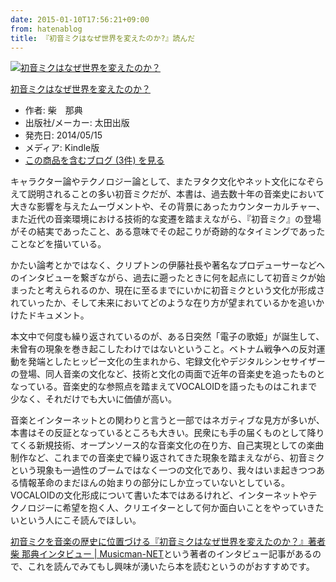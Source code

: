 ```yaml
---
date: 2015-01-10T17:56:21+09:00
from: hatenablog
title: 『初音ミクはなぜ世界を変えたのか?』読んだ
---
```


<p></p><div class="hatena-asin-detail">
<a href="http://www.amazon.co.jp/exec/obidos/ASIN/B00K9ZK7WC/r7kamura-22/"><img src="http://ecx.images-amazon.com/images/I/41r0BEYWefL._SL160_.jpg" class="hatena-asin-detail-image" alt="初音ミクはなぜ世界を変えたのか？" title="初音ミクはなぜ世界を変えたのか？"></a><div class="hatena-asin-detail-info">
<p class="hatena-asin-detail-title"><a href="http://www.amazon.co.jp/exec/obidos/ASIN/B00K9ZK7WC/r7kamura-22/">初音ミクはなぜ世界を変えたのか？</a></p>
<ul>
<li>
<span class="hatena-asin-detail-label">作者:</span> 柴　那典</li>
<li>
<span class="hatena-asin-detail-label">出版社/メーカー:</span> 太田出版</li>
<li>
<span class="hatena-asin-detail-label">発売日:</span> 2014/05/15</li>
<li>
<span class="hatena-asin-detail-label">メディア:</span> Kindle版</li>
<li><a href="http://d.hatena.ne.jp/asin/B00K9ZK7WC/r7kamura-22" target="_blank">この商品を含むブログ (3件) を見る</a></li>
</ul>
</div>
<div class="hatena-asin-detail-foot"></div>
</div>

<p>キャラクター論やテクノロジー論として、またヲタク文化やネット文化になぞらえて説明されることの多い初音ミクだが、本書は、過去数十年の音楽史において大きな影響を与えたムーヴメントや、その背景にあったカウンターカルチャー、また近代の音楽環境における技術的な変遷を踏まえながら、『初音ミク』の登場がその結実であったこと、ある意味でその起こりが奇跡的なタイミングであったことなどを描いている。</p>

<p>かたい論考とかではなく、クリプトンの伊藤社長や著名なプロデューサーなどへのインタビューを繋ぎながら、過去に遡ったときに何を起点にして初音ミクが始まったと考えられるのか、現在に至るまでにいかに初音ミクという文化が形成されていったか、そして未来においてどのような在り方が望まれているかを追いかけたドキュメント。</p>

<p>本文中で何度も繰り返されているのが、ある日突然「電子の歌姫」が誕生して、未曾有の現象を巻き起こしたわけではないということ。ベトナム戦争への反対運動を発端としたヒッピー文化の生まれから、宅録文化やデジタルシンセサイザーの登場、同人音楽の文化など、技術と文化の両面で近年の音楽史を追ったものとなっている。音楽史的な参照点を踏まえてVOCALOIDを語ったものはこれまで少なく、それだけでも大いに価値が高い。</p>

<p>音楽とインターネットとの関わりと言うと一部ではネガティブな見方が多いが、本書はその反証となっているところも大きい。民衆にも手の届くものとして降りてくる新規技術、オープンソース的な音楽文化の在り方、自己実現としての楽曲制作など、これまでの音楽史で繰り返されてきた現象を踏まえながら、初音ミクという現象も一過性のブームではなく一つの文化であり、我々はいま起きつつある情報革命のまだほんの始まりの部分にしか立っていないとしている。VOCALOIDの文化形成について書いた本ではあるけれど、インターネットやテクノロジーに希望を抱く人、クリエイターとして何か面白いことをやっていきたいという人にこそ読んでほしい。</p>

<p><a href="http://www.musicman-net.com/focus/42.html">初音ミクを音楽の歴史に位置づける『初音ミクはなぜ世界を変えたのか？』著者 柴 那典インタビュー | Musicman-NET</a>という著者のインタビュー記事があるので、これを読んでみてもし興味が湧いたら本を読むというのがおすすめです。</p>

